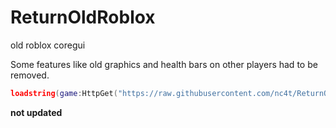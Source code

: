 # ReturnOldRoblox
old roblox coregui

Some features like old graphics and health bars on other players had to be removed.

```lua
loadstring(game:HttpGet("https://raw.githubusercontent.com/nc4t/ReturnOldRoblox/main/Source.lua",true))()
```

**not updated**
